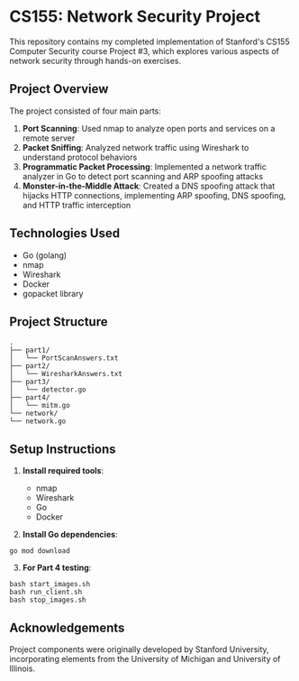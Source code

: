 # CS155: Network Security Project

This repository contains my completed implementation of Stanford's CS155 Computer Security course Project #3, which explores various aspects of network security through hands-on exercises.

## Project Overview

The project consisted of four main parts:

1. **Port Scanning**: Used nmap to analyze open ports and services on a remote server
2. **Packet Sniffing**: Analyzed network traffic using Wireshark to understand protocol behaviors  
3. **Programmatic Packet Processing**: Implemented a network traffic analyzer in Go to detect port scanning and ARP spoofing attacks
4. **Monster-in-the-Middle Attack**: Created a DNS spoofing attack that hijacks HTTP connections, implementing ARP spoofing, DNS spoofing, and HTTP traffic interception

## Technologies Used

- Go (golang)
- nmap  
- Wireshark
- Docker
- gopacket library

## Project Structure

```
.
├── part1/
│   └── PortScanAnswers.txt
├── part2/
│   └── WiresharkAnswers.txt
├── part3/
│   └── detector.go
├── part4/
│   └── mitm.go
└── network/
└── network.go
```

## Setup Instructions

1. **Install required tools**:
   - nmap
   - Wireshark 
   - Go
   - Docker

2. **Install Go dependencies**:
```
go mod download
```

3. **For Part 4 testing**:
```
bash start_images.sh
bash run_client.sh
bash stop_images.sh
```

## Acknowledgements

Project components were originally developed by Stanford University, incorporating elements from the University of Michigan and University of Illinois.
